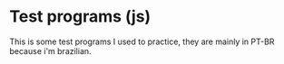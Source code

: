 # Test programs (js)



This is some test programs I used to practice, they are mainly in PT-BR because i'm brazilian.